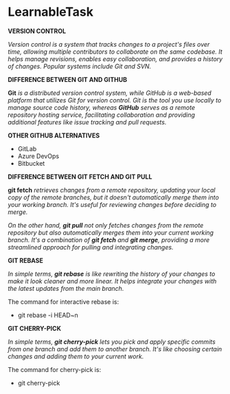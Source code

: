 # LearnableTask

**VERSION CONTROL**

*Version control is a system that tracks changes to a project's files over time, allowing multiple contributors to collaborate on the same codebase. It helps manage revisions, enables easy collaboration, and provides a history of changes. Popular systems include Git and SVN.*

**DIFFERENCE BETWEEN GIT AND GITHUB**

**Git** *is a distributed version control system, while GitHub is a web-based platform that utilizes Git for version control. Git is the tool you use locally to manage source code history, whereas **GitHub** serves as a remote repository hosting service, facilitating collaboration and providing additional features like issue tracking and pull requests.*

**OTHER GITHUB ALTERNATIVES**

- GitLab
- Azure DevOps
- Bitbucket

**DIFFERENCE BETWEEN GIT FETCH AND GIT PULL**

**git fetch** *retrieves changes from a remote repository, updating your local copy of the remote branches, but it doesn't automatically merge them into your working branch. It's useful for reviewing changes before deciding to merge.*

*On the other hand, **git pull** not only fetches changes from the remote repository but also automatically merges them into your current working branch. It's a combination of **git fetch** and **git merge**, providing a more streamlined approach for pulling and integrating changes.*

**GIT REBASE**

*In simple terms, **git rebase** is like rewriting the history of your changes to make it look cleaner and more linear. It helps integrate your changes with the latest updates from the main branch.*

The command for interactive rebase is:
- git rebase -i HEAD~n

**GIT CHERRY-PICK**

*In simple terms, **git cherry-pick** lets you pick and apply specific commits from one branch and add them to another branch. It's like choosing certain changes and adding them to your current work.*

The command for cherry-pick is:
- git cherry-pick <commit-hash>



















